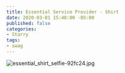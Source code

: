 ```yaml
---
title: Essential Service Provider - Shirt
date: 2020-03-01 15:48:00 -05:00
published: false
categories:
- Starry
tags:
- swag
---
```


![essential_shirt_selfie-92fc24.jpg](/uploads/essential_shirt_selfie-92fc24.jpg)